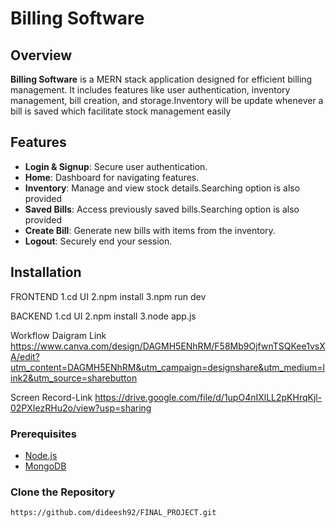 # Billing Software

## Overview

**Billing Software** is a MERN stack application designed for efficient billing management. It includes features like user authentication, inventory management, bill creation, and storage.Inventory will be update whenever a bill is saved which facilitate stock management easily

## Features

- **Login & Signup**: Secure user authentication.
- **Home**: Dashboard for navigating features.
- **Inventory**: Manage and view stock details.Searching option is also provided
- **Saved Bills**: Access previously saved bills.Searching option is also provided
- **Create Bill**: Generate new bills with items from the inventory.
- **Logout**: Securely end your session.

## Installation
FRONTEND
1.cd UI
2.npm install
3.npm run dev

BACKEND
1.cd UI
2.npm install
3.node app.js

Workflow Daigram Link
https://www.canva.com/design/DAGMH5ENhRM/F58Mb9OjfwnTSQKee1vsXA/edit?utm_content=DAGMH5ENhRM&utm_campaign=designshare&utm_medium=link2&utm_source=sharebutton

Screen Record-Link
https://drive.google.com/file/d/1upO4nIXlLL2pKHrqKjl-02PXIezRHu2o/view?usp=sharing

### Prerequisites

- [Node.js](https://nodejs.org/)
- [MongoDB](https://www.mongodb.com/try/download/community) 


### Clone the Repository


~~~
https://github.com/dideesh92/FINAL_PROJECT.git
~~~

